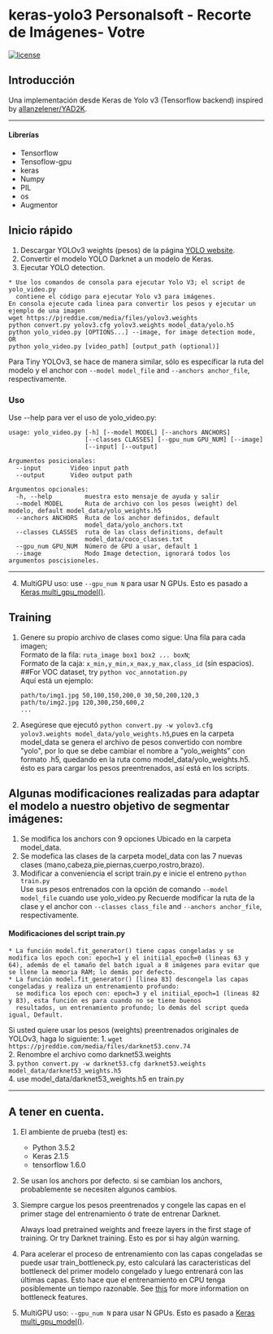 # keras-yolo3 Personalsoft - Recorte de Imágenes- Votre

[![license](https://img.shields.io/github/license/mashape/apistatus.svg)](LICENSE)

## Introducción

Una implementación desde Keras de Yolo v3 (Tensorflow backend) inspired by [allanzelener/YAD2K](https://github.com/allanzelener/YAD2K).

---

#### Librerías
- Tensorflow
- Tensoflow-gpu
- keras 
- Numpy
- PIL
- os
- Augmentor

## Inicio rápido

1. Descargar YOLOv3 weights (pesos) de  la  página [YOLO website](http://pjreddie.com/darknet/yolo/).
2. Convertir el modelo YOLO Darknet a un modelo de Keras.
3. Ejecutar YOLO detection.

```
* Use los comandos de consola para ejecutar Yolo V3; el script de yolo_video.py
  contiene el código para ejecutar Yolo v3 para imágenes.
En consola ejecute cada linea para convertir los pesos y ejecutar un ejemplo de una imagen
wget https://pjreddie.com/media/files/yolov3.weights
python convert.py yolov3.cfg yolov3.weights model_data/yolo.h5
python yolo_video.py [OPTIONS...] --image, for image detection mode, OR
python yolo_video.py [video_path] [output_path (optional)]
```

Para Tiny YOLOv3, se hace de manera similar, sólo es específicar la ruta del modelo y el anchor 
con `--model model_file` and `--anchors anchor_file`, respectivamente.

### Uso
Use --help para ver el uso de yolo_video.py:
```
usage: yolo_video.py [-h] [--model MODEL] [--anchors ANCHORS]
                     [--classes CLASSES] [--gpu_num GPU_NUM] [--image]
                     [--input] [--output]

Argumentos posicionales:
  --input        Video input path
  --output       Video output path

Argumentos opcionales:
  -h, --help         muestra esto mensaje de ayuda y salir
  --model MODEL      Ruta de archivo con los pesos (weight) del modelo, default model_data/yolo_weights.h5
  --anchors ANCHORS  Ruta de los anchor definidos, default
                     model_data/yolo_anchors.txt
  --classes CLASSES  ruta de las class definitions, default
                     model_data/coco_classes.txt
  --gpu_num GPU_NUM  Número de GPU a usar, default 1
  --image            Modo Image detection, ignorará todos los argumentos poscisioneles.
```
---

4. MultiGPU uso: use `--gpu_num N` para usar N GPUs. Esto es pasado a [Keras multi_gpu_model()](https://keras.io/utils/#multi_gpu_model).

## Training

1.  Genere su propio archivo de clases como sigue:
    Una fila para cada imagen;  
    Formato de la fila: `ruta_image box1 box2 ... boxN`;  
    Formato de la caja: `x_min,y_min,x_max,y_max,class_id` (sin espacios).  
    ##For VOC dataset, try `python voc_annotation.py`  
    Aquí está un ejemplo:
    ```
    path/to/img1.jpg 50,100,150,200,0 30,50,200,120,3
    path/to/img2.jpg 120,300,250,600,2
    ...
    ```

2.  Asegúrese que ejecutó `python convert.py -w yolov3.cfg yolov3.weights model_data/yolo_weights.h5`,pues 
    en la carpeta model_data se genera el archivo de pesos convertido con nombre "yolo", por lo que se debe 
    cambiar el nombre a "yolo_weights" con formato .h5, quedando en la ruta como model_data/yolo_weights.h5. 
    ésto es para cargar los pesos preentrenados, así está en los scripts.
    
 ## Algunas modificaciones realizadas para adaptar el modelo a nuestro objetivo de segmentar imágenes:
 1. Se modifica los anchors con 9 opciones Ubicado en la carpeta model_data.
 2. Se modefica las clases de la carpeta model_data con las 7 nuevas clases (mano,cabeza,pie,piernas,cuerpo,rostro,brazo).
 3.  Modificar a conveniencia el script train.py e inicie el entreno
    `python train.py`  
    Use sus pesos entrenados con la opción de comando `--model model_file` cuando use yolo_video.py
    Recuerde modificar la ruta de la clase y el anchor con `--classes class_file` and `--anchors anchor_file`, respectivamente.
  
 #### Modificaciones del script train.py
    * La función model.fit_generator() tiene capas congeladas y se modifica los epoch con: epoch=1 y el initiial_epoch=0 (lineas 63 y         64), además de el tamaño del batch igual a 8 imágenes para evitar que se llene la memoria RAM; lo demás por defecto.
    * La función model.fit_generator() [linea 83] descongela las capas congeladas y realiza un entrenamiento profundo:
      se modifica los epoch con: epoch=3 y el initiial_epoch=1 (lineas 82 y 83), esta función es para cuando no se tiene buenos        
      resultados, un entrenamiento profundo; lo demás del script queda igual, Default.

Si usted quiere usar los pesos (weights) preentrenados originales de YOLOv3, haga lo siguiente:
    1. `wget https://pjreddie.com/media/files/darknet53.conv.74`  
    2. Renombre el archivo como darknet53.weights  
    3. `python convert.py -w darknet53.cfg darknet53.weights model_data/darknet53_weights.h5`  
    4. use model_data/darknet53_weights.h5 en train.py

---

## A tener en cuenta.

1. El ambiente de prueba (test) es:
    - Python 3.5.2
    - Keras 2.1.5
    - tensorflow 1.6.0

2. Se usan los anchors por defecto. si se cambian los anchors, probablemente se necesiten algunos cambios.

5. Siempre cargue los pesos preentrenados y congele las capas en el primer stage del entrenamiento ó trate  de entrenar Darknet.
 
   Always load pretrained weights and freeze layers in the first stage of training. Or try Darknet training. Esto es por si hay algún      warning.

7. Para acelerar el proceso de entrenamiento con las capas congeladas se puede usar train_bottleneck.py, esto 
calculará las caracteristicas del bottleneck  del primer modelo congelado y luego entrenará con las últimas capas.
Esto hace que el entrenamiento en CPU tenga posiblemente un tiempo razonable. See [this](https://blog.keras.io/building-powerful-image-classification-models-using-very-little-data.html) for more information on bottleneck features.
4. MultiGPU uso: `--gpu_num N` para usar N GPUs. Esto es pasado a [Keras multi_gpu_model()](https://keras.io/utils/#multi_gpu_model).
